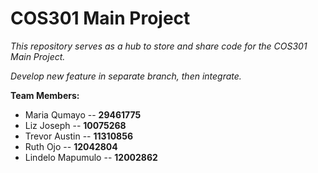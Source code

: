 # __COS301 Main Project__

_This repository serves as a hub to store and share code for the COS301 Main Project._

_Develop new feature in separate branch, then integrate._

__Team Members:__
* Maria Qumayo -- __29461775__
* Liz Joseph -- __10075268__
* Trevor Austin -- __11310856__
* Ruth Ojo -- __12042804__
* Lindelo Mapumulo -- __12002862__
